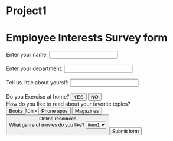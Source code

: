 # Project1
<!DOCTYPE html>
<html lang="en">

<head>
  <meta charset="UTF-8">
  <title>Project1 to github</title>
  <link  href="ci.css"  rel="stylesheet" type="text/css" >
  
</head>
<body  >
    <div class="spacer">  
<h1 >Employee Interests Survey form</h1>
<label  >Enter your name:</label>
<input >
<div>
<br> 
 
<div > 
<label >Enter your department:</label>
<input >
</div><br> 
<div > 
<label  >Tell us little about yourslf:</label>
<input  >
</div>
<br>
<label>Do you Exercise at home?</label>
<button  > YES</button>
<button > NO</button>
<div  > 
<label>How do you like to read about your favorite topics?</label>
<br>
<button >Books</button>ton>
<button >Phone apps</button>
<button >Magazines</button>
<button  >Online resources</but

</div>
 <br><div> 
<label>What genre of movies do you like? </label>
<select id="item" name="item"  >
    <option value="item1">item1</option>
    <option value="item2">item2</option>
    <option value="item3">item3</option>
</select>
</div>
<br>
<div class="spacer">
<button   >Submit form</button>
</div>
 
</body>
